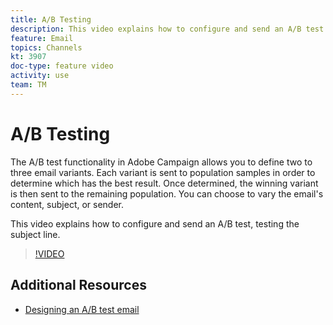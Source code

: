 ```yaml
---
title: A/B Testing 
description: This video explains how to configure and send an A/B test in Adobe Campaign Standard,testing the subject line. 
feature: Email  
topics: Channels
kt: 3907
doc-type: feature video
activity: use
team: TM
---
```


# A/B Testing 

The A/B test functionality in Adobe Campaign allows you to define two to three email variants. Each variant is sent to population samples in order to determine which has the best result. Once determined, the winning variant is then sent to the remaining population.
You can choose to vary the email's content, subject, or sender.

This video explains how to configure and send an A/B test, testing the subject line.

>[!VIDEO](https://video.tv.adobe.com/v/18480?quality=12)

## Additional Resources

* [Designing an A/B test email](https://docs.adobe.com/help/en/campaign-standard/using/communication-channels/email-messages/designing-an-a-b-test-email.html)

